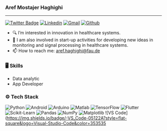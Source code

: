 ### Aref Mostajer Haghighi
___________________________________________________

[![Twitter Badge](https://img.shields.io/badge/-Twitter-1da1f2?labelColor=1da1f2&logo=twitter&logoColor=white&link=https://twitter.com/Aref_Haghighi12)](https://twitter.com/Aref_Haghighi12)
[![Linkedin](https://img.shields.io/badge/-LinkedIn-blue?style=flat&logo=Linkedin&logoColor=white)](https://www.linkedin.com/in/aref-mostajer-haghighi-58a300185/)
[![Gmail](https://img.shields.io/badge/-Gmail-c14438?style=flat&logo=Gmail&logoColor=white)](mailto:aref.haghighi@fau.de)
[![Github](https://img.shields.io/github/followers/hejazizo?label=Follow&style=social)](https://github.com/aref-haghighi)

- :mag: I’m interested in innovation in healthcare systems.
- 🌱 I am also involved in start-up activities for developing new ideas in monitoring and signal processing in healthcare systems.
- 📫 How to reach me: aref.haghighi@fau.de

### 🖥 Skills
- Data analytic
- App Developer

### ⚙️ Tech Stack
![Python](https://img.shields.io/badge/-Python-05122A?style=flat-square&logo=Python&color=353535) 
![Android](https://img.shields.io/badge/-Android-05122A?style=flat-square&logo=Android&color=353535) 
![Arduino](https://img.shields.io/badge/-Arduino-05122A?style=flat-square&logo=Arduino&color=353535) 
![Matlab](https://img.shields.io/badge/-Matlab-05122A?style=flat-square&logo=Matlab&color=353535) 
![TensorFlow](https://img.shields.io/badge/-TensorFlow-05122A?style=flat-square&logo=TensorFlow&color=353535)
![Flutter](https://img.shields.io/badge/-Flutter-05122A?style=flat-square&logo=Flutter&color=353535)
![Scikit-Learn](https://img.shields.io/badge/-Scikit_Learn-05122A?style=flat-square&logo=Scikit-Learn&color=353535) 
![Pandas](https://img.shields.io/badge/-Pandas-05122A?style=flat-square&logo=Pandas&color=353535) 
![NumPy](https://img.shields.io/badge/-NumPy-05122A?style=flat-square&logo=NumPy&color=353535) 
![Matplotlib](https://img.shields.io/badge/-Matplotlib-05122A?style=flat-square&logo=Matplotlib&color=353535) 
![VS Code](https://img.shields.io/badge/-VS_Code-05122A?style=flat-square&logo=Visual-Studio-Code&color=353535
